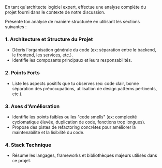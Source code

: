 En tant qu'architecte logiciel expert, effectue une analyse complète du projet fourni dans le contexte de notre discussion.

Présente ton analyse de manière structurée en utilisant les sections suivantes :

### 1. Architecture et Structure du Projet
- Décris l'organisation générale du code (ex: séparation entre le backend, le frontend, les services, etc.).
- Identifie les composants principaux et leurs responsabilités.

### 2. Points Forts
- Liste les aspects positifs que tu observes (ex: code clair, bonne séparation des préoccupations, utilisation de design patterns pertinents, etc.).

### 3. Axes d'Amélioration
- Identifie les points faibles ou les "code smells" (ex: complexité cyclomatique élevée, duplication de code, fonctions trop longues).
- Propose des pistes de refactoring concrètes pour améliorer la maintenabilité et la lisibilité du code.

### 4. Stack Technique
- Résume les langages, frameworks et bibliothèques majeurs utilisés dans ce projet.